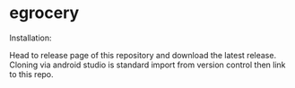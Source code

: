 # egrocery

Installation: 

Head to release page of this repository and download the latest release. Cloning via android studio is standard import from version control then link to this repo.
